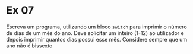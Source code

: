 # Ex 07
Escreva um programa, utilizando um bloco `switch` para imprimir o número de dias de um mês do ano. Deve solicitar um inteiro (1-12) ao utilizador e depois imprimir quantos dias possui esse mês. Considere sempre que um ano não é bissexto
